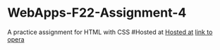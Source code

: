 # WebApps-F22-Assignment-4
A practice assignment for HTML with CSS
#Hosted at
[Hosted at](https://44-563-web-apps-f22.github.io/44563-webapps-assignment-4-Nikithavedanth/)
<a href="opera.html">link to opera</a>